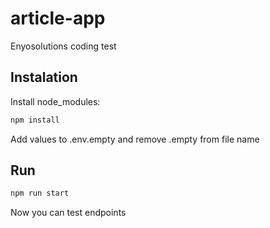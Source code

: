 # article-app
Enyosolutions coding test

## Instalation

Install node_modules:

```bash
npm install
```
Add values to .env.empty and remove .empty from file name

## Run

```bash
npm run start
```

Now you can test endpoints